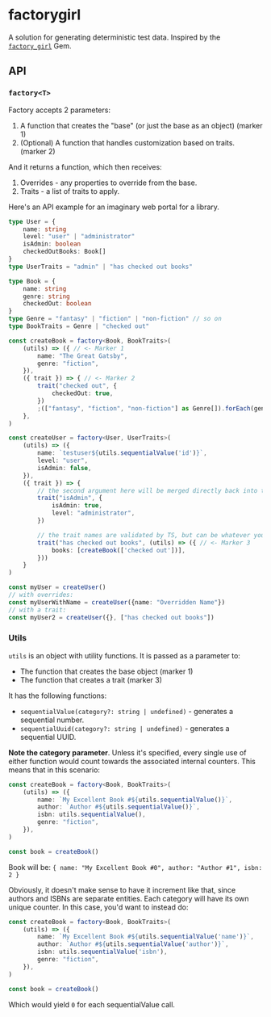 # factorygirl

A solution for generating deterministic test data. Inspired by the [`factory_girl`](https://github.com/thoughtbot/factory_bot) Gem.

## API

### `factory<T>`

Factory accepts 2 parameters:

1. A function that creates the "base" (or just the base as an object) (marker 1)
2. (Optional) A function that handles customization based on traits. (marker 2)

And it returns a function, which then receives:

1. Overrides - any properties to override from the base.
2. Traits - a list of traits to apply.

Here's an API example for an imaginary web portal for a library.

```ts
type User = {
    name: string
    level: "user" | "administrator"
    isAdmin: boolean
    checkedOutBooks: Book[]
}
type UserTraits = "admin" | "has checked out books"

type Book = {
    name: string
    genre: string
    checkedOut: boolean
}
type Genre = "fantasy" | "fiction" | "non-fiction" // so on
type BookTraits = Genre | "checked out"

const createBook = factory<Book, BookTraits>(
    (utils) => ({ // <- Marker 1
        name: "The Great Gatsby",
        genre: "fiction",
    }),
    ({ trait }) => { // <- Marker 2
        trait("checked out", {
            checkedOut: true,
        })
        ;(["fantasy", "fiction", "non-fiction"] as Genre[]).forEach(genre => trait(genre, { genre }))
    },
)

const createUser = factory<User, UserTraits>(
    (utils) => ({
        name: `testuser${utils.sequentialValue('id')}`,
        level: "user",
        isAdmin: false,
    }),
    ({ trait }) => {
        // the second argument here will be merged directly back into the user object
        trait("isAdmin", {
            isAdmin: true,
            level: "administrator",
        })

        // the trait names are validated by TS, but can be whatever you want
        trait("has checked out books", (utils) => ({ // <- Marker 3
            books: [createBook(['checked out'])],
        }))
    }
)

const myUser = createUser()
// with overrides:
const myUserWithName = createUser({name: "Overridden Name"})
// with a trait:
const myUser2 = createUser({}, ["has checked out books"])
```

### Utils

`utils` is an object with utility functions. It is passed as a parameter to:

- The function that creates the base object (marker 1)
- The function that creates a trait (marker 3)

It has the following functions:

- `sequentialValue(category?: string | undefined)` - generates a sequential number.
- `sequentialUuid(category?: string | undefined)` - generates a sequential UUID.

**Note the category parameter**. Unless it's specified, every single use of either function would count towards the associated internal counters.
This means that in this scenario:

```ts
const createBook = factory<Book, BookTraits>(
    (utils) => ({
        name: `My Excellent Book #${utils.sequentialValue()}`,
        author: `Author #${utils.sequentialValue()}`,
        isbn: utils.sequentialValue(),
        genre: "fiction",
    }),
)

const book = createBook()
```

Book will be: `{ name: "My Excellent Book #0", author: "Author #1", isbn: 2 }`

Obviously, it doesn't make sense to have it increment like that, since authors and ISBNs are separate entities.
Each category will have its own unique counter. In this case, you'd want to instead do:

```ts
const createBook = factory<Book, BookTraits>(
    (utils) => ({
        name: `My Excellent Book #${utils.sequentialValue('name')}`,
        author: `Author #${utils.sequentialValue('author')}`,
        isbn: utils.sequentialValue('isbn'),
        genre: "fiction",
    }),
)

const book = createBook()
```

Which would yield `0` for each sequentialValue call.
